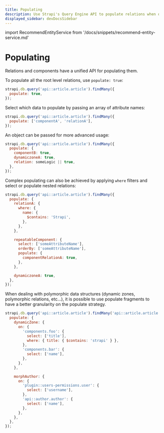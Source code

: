```yaml
---
title: Populating
description: Use Strapi's Query Engine API to populate relations when querying your content.
displayed_sidebar: devDocsSidebar
---
```

import RecommendEntityService from '/docs/snippets/recommend-entity-service.md'

# Populating

<RecommendEntityService/>

Relations and components have a unified API for populating them.

To populate all the root level relations, use `populate: true`:

```js
strapi.db.query('api::article.article').findMany({
  populate: true,
});
```

Select which data to populate by passing an array of attribute names:

```js
strapi.db.query('api::article.article').findMany({
  populate: ['componentA', 'relationA'],
});
```

An object can be passed for more advanced usage:

```js
strapi.db.query('api::article.article').findMany({
  populate: {
    componentB: true,
    dynamiczoneA: true,
    relation: someLogic || true,
  },
});
```

Complex populating can also be achieved by applying `where` filters and select or populate nested relations:

```js
strapi.db.query('api::article.article').findMany({
  populate: {
    relationA: {
      where: {
        name: {
          $contains: 'Strapi',
        },
      },
    },

    repeatableComponent: {
      select: ['someAttributeName'],
      orderBy: ['someAttributeName'],
      populate: {
        componentRelationA: true,
      },
    },

    dynamiczoneA: true,
  },
});
```

When dealing with polymorphic data structures (dynamic zones, polymorphic relations, etc...), it is possible to use populate fragments to have a better granularity on the populate strategy.

```js
strapi.db.query('api::article.article').findMany('api::article.article', {
  populate: {
    dynamicZone: {
      on: {
        'components.foo': {
          select: ['title'],
          where: { title: { $contains: 'strapi' } },
        },
        'components.bar': {
          select: ['name'],
        },
      },
    },

    morphAuthor: {
      on: {
        'plugin::users-permissions.user': {
          select: ['username'],
        },
        'api::author.author': {
          select: ['name'],
        },
      },
    },
  },
});
```